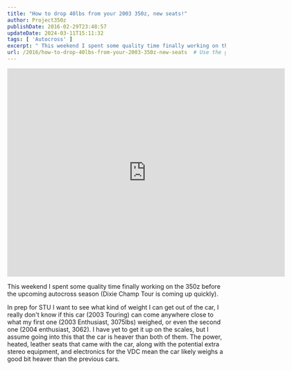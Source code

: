 ```yaml
---
title: "How to drop 40lbs from your 2003 350z, new seats!"
author: Project350z
publishDate: 2016-02-29T23:48:57
updateDate: 2024-03-11T15:11:32
tags: [ 'Autocross' ]
excerpt: " This weekend I spent some quality time finally working on the 350z before the upcoming autocross season (Dixie Champ Tour is coming up quickly).  In prep for STU I want to see what kind of weight I can get out of the car, I really don't know if this car (2003 Touring) can come anywhere close to what my first one (2003 Enthusiast, 3075lbs) weighed, or even the second one (2004 enthusiast, 3062). I have yet to get it up on the scales, but I assume going into this that the car is heaver than both of them. The power, heated, leather seats that came with the car, along with the potential extra stereo equipment, and electronics for the VDC mean the car likely weighs a good bit heaver than the previous cars.   "
url: /2016/how-to-drop-40lbs-from-your-2003-350z-new-seats  # Use the generated URL with year
---
```

<span class="Publish_Video"><iframe width="640" height="480" src="https://www.youtube.com/embed/SeUIINn3O50?HD=1&wmode=opaque" style="border: none"></iframe></span> <p>This weekend I spent some quality time finally working on the 350z before the upcoming autocross season (Dixie Champ Tour is coming up quickly).</p>  <p>In prep for STU I want to see what kind of weight I can get out of the car, I really don't know if this car (2003 Touring) can come anywhere close to what my first one (2003 Enthusiast, 3075lbs) weighed, or even the second one (2004 enthusiast, 3062). I have yet to get it up on the scales, but I assume going into this that the car is heaver than both of them. The power, heated, leather seats that came with the car, along with the potential extra stereo equipment, and electronics for the VDC mean the car likely weighs a good bit heaver than the previous cars.</p>  <p><img alt="" height="1" src="https://feeds.feedburner.com/~r/Project350z/~4/eMs-woBbZkg" width="1" /></p> 
